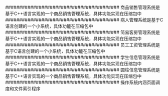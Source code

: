 #########################################
商品销售管理系统是基于C++语言实现的一个商品销售管理系统，具体功能实现在压缩包中
#########################################
病人管理系统是基于C语言创建的一个小系统，具体功能在压缩包中
#########################################
简易客房管理系统是基于C++语言实现的一个商品销售管理系统，具体功能实现在压缩包中
#########################################
员工工资管理系统是基于C语言创建的一个小系统，具体功能在压缩包中
#########################################
学生信息管理系统是基于C++语言实现的一个商品销售管理系统，具体功能实现在压缩包中
#########################################
圆柱信息管理系统是基于C++语言实现的一个商品销售管理系统，具体功能实现在压缩包中
#########################################
操作系统内涵页面调度和文件索引程序
